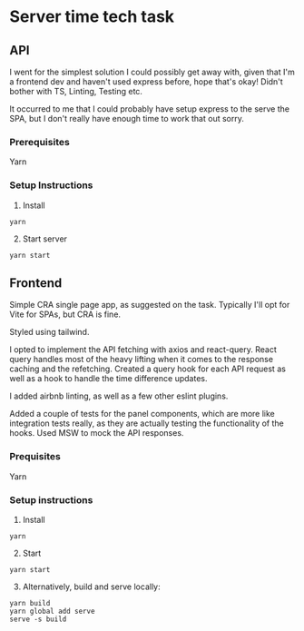 # Server time tech task

## API

I went for the simplest solution I could possibly get away with, given that I'm a frontend dev and haven't used express before, hope that's okay! Didn't bother with TS, Linting, Testing etc.

It occurred to me that I could probably have setup express to the serve the SPA, but I don't really have enough time to work that out sorry.

### Prerequisites

Yarn

### Setup Instructions

1. Install

```
yarn
```

2. Start server

```
yarn start
```

## Frontend

Simple CRA single page app, as suggested on the task. Typically I'll opt for Vite for SPAs, but CRA is fine.

Styled using tailwind.

I opted to implement the API fetching with axios and react-query. React query handles most of the heavy lifting when it comes to the response caching and the refetching. Created a query hook for each API request as well as a hook to handle the time difference updates.

I added airbnb linting, as well as a few other eslint plugins.

Added a couple of tests for the panel components, which are more like integration tests really, as they are actually testing the functionality of the hooks. Used MSW to mock the API responses.

### Prequisites

Yarn

### Setup instructions

1. Install

```
yarn
```

2. Start

```
yarn start
```

3. Alternatively, build and serve locally:

```
yarn build
yarn global add serve
serve -s build
```
